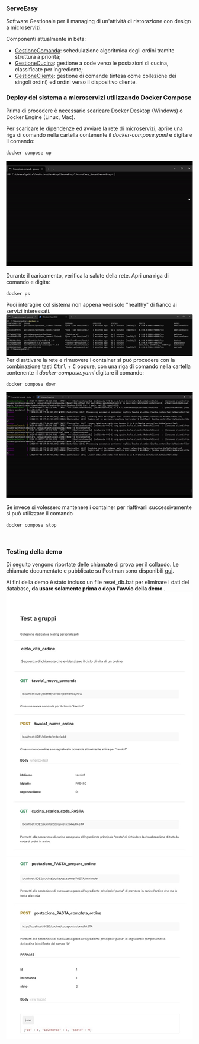 ### ServeEasy

Software Gestionale per il managing di un'attività di ristorazione con design a microservizi.

Componenti attualmente in beta:
 * [GestioneComanda](https://github.com/giorgio-hash/GestioneComanda.git): schedulazione algoritmica degli ordini tramite struttura a priorità;
 * [GestioneCucina](https://github.com/giorgio-hash/GestioneCucina.git): gestione a code verso le postazioni di cucina, classificate per ingrediente;
 * [GestioneCliente](https://github.com/giorgio-hash/GestioneCliente.git): gestione di comande (intesa come collezione dei singoli ordini) ed ordini verso il dispositivo cliente.

### Deploy del sistema a microservizi utilizzando Docker Compose 

Prima di procedere è necessario scaricare Docker Desktop (Windows) o Docker Engine (Linux, Mac).

Per scaricare le dipendenze ed avviare la rete di microservizi, aprire una riga di comando nella cartella contenente il <i>docker-compose.yaml</i> e digitare il comando:
```shell
docker compose up
```
![demo gif](./img/demo1.gif)

Durante il caricamento, verifica la salute della rete. Apri una riga di comando e digita:
```shell
docker ps
```
Puoi interagire col sistema non appena vedi solo "healthy" di fianco ai servizi interessati.
![demo img](./img/demo2.png)
Per disattivare la rete e rimuovere i container si può procedere con la combinazione tasti <kbd>Ctrl</kbd> + <kbd>C</kbd> oppure, con una riga di comando nella cartella contenente il <i>docker-compose.yaml</i> digitare il comando:
```shell
docker compose down
```
![demo gif 2](./img/demo2.gif)

Se invece si volessero mantenere i container per riattivarli successivamente si può utilizzare il comando
```shell
docker compose stop
```

<br>

### Testing della demo
Di seguito vengono riportate delle chiamate di prova per il collaudo. Le chiamate documentate e pubblicate su Postman sono disponibili [qui](https://documenter.getpostman.com/view/20761533/2sA3JKcN1D).

Ai fini della demo è stato incluso un file reset_db.bat per eliminare i dati del database, <b>da usare solamente prima o dopo l'avvio della demo</b> .
![pagina1](./img/pagina1.jpg)
![pagina2](./img/npagina2.jpg)
